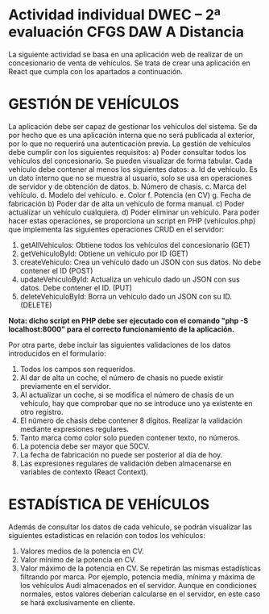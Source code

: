 # Actividad individual DWEC – 2ª evaluación CFGS DAW A Distancia
La siguiente actividad se basa en una aplicación web de realizar de un concesionario de venta de vehículos. Se trata de crear una aplicación en React que cumpla con los apartados a continuación.
# GESTIÓN DE VEHÍCULOS
La aplicación debe ser capaz de gestionar los vehículos del sistema. Se da por hecho que es una aplicación interna que no será publicada al exterior, por lo que no requerirá una autenticación previa. La gestión de vehículos debe cumplir con los siguientes requisitos:
a) Poder consultar todos los vehículos del concesionario. Se pueden visualizar de forma tabular. Cada vehículo debe contener al menos los siguientes datos:
a. Id de vehículo. Es un dato interno que no se muestra al usuario, solo se usa en operaciones de servidor y de obtención de datos.
b. Número de chasis.
c. Marca del vehículo.
d. Modelo del vehículo.
e. Color
f. Potencia (en CV)
g. Fecha de fabricación
b) Poder dar de alta un vehículo de forma manual.
c) Poder actualizar un vehículo cualquiera.
d) Poder eliminar un vehículo.
Para poder hacer estas operaciones, se proporciona un script en PHP (vehículos.php) que implementa las siguientes operaciones CRUD en el servidor:
1. getAllVehiculos: Obtiene todos los vehículos del concesionario (GET)
2. getVehiculoById: Obtiene un vehículo por ID (GET)
3. createVehiculo: Crea un vehículo dado un JSON con sus datos. No debe contener el ID (POST)
4. updateVehiculoById: Actualiza un vehículo dado un JSON con sus datos. Debe contener el ID. (PUT)
5. deleteVehiculoById: Borra un vehículo dado un JSON con su ID. (DELETE)

**Nota: dicho script en PHP debe ser ejecutado con el comando "php -S localhost:8000" para el correcto funcionamiento de la aplicación.**

Por otra parte, debe incluir las siguientes validaciones de los datos introducidos en el formulario:
1. Todos los campos son requeridos.
2. Al dar de alta un coche, el número de chasis no puede existir previamente en el servidor.
3. Al actualizar un coche, si se modifica el número de chasis de un vehículo, hay que comprobar que no se introduce uno ya existente en otro registro.
4. El número de chasis debe contener 8 dígitos. Realizar la validación mediante expresiones regulares.
5. Tanto marca como color solo pueden contener texto, no números.
6. La potencia debe ser mayor que 50CV.
7. La fecha de fabricación no puede ser posterior al día de hoy.
8. Las expresiones regulares de validación deben almacenarse en variables de contexto (React Context).

# ESTADÍSTICA DE VEHÍCULOS
Además de consultar los datos de cada vehículo, se podrán visualizar las siguientes estadísticas en relación con todos los vehículos:
1. Valores medios de la potencia en CV.
2. Valor mínimo de la potencia en CV.
3. Valor máximo de la potencia en CV.
Se repetirán las mismas estadísticas filtrando por marca. Por ejemplo, potencia media, mínima y máxima de los vehículos Audi almacenados en el servidor.
Aunque en condiciones normales, estos valores deberían calcularse en el servidor, en este caso se hará exclusivamente en cliente.